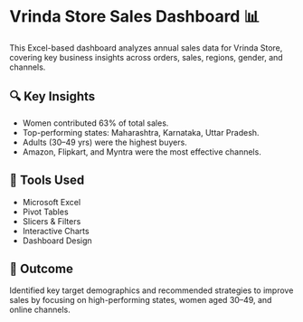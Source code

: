 # Vrinda Store Sales Dashboard 📊

This Excel-based dashboard analyzes annual sales data for Vrinda Store, covering key business insights across orders, sales, regions, gender, and channels.

## 🔍 Key Insights
- Women contributed 63% of total sales.
- Top-performing states: Maharashtra, Karnataka, Uttar Pradesh.
- Adults (30–49 yrs) were the highest buyers.
- Amazon, Flipkart, and Myntra were the most effective channels.

## 📌 Tools Used
- Microsoft Excel
- Pivot Tables
- Slicers & Filters
- Interactive Charts
- Dashboard Design

## 🎯 Outcome
Identified key target demographics and recommended strategies to improve sales by focusing on high-performing states, women aged 30–49, and online channels.

